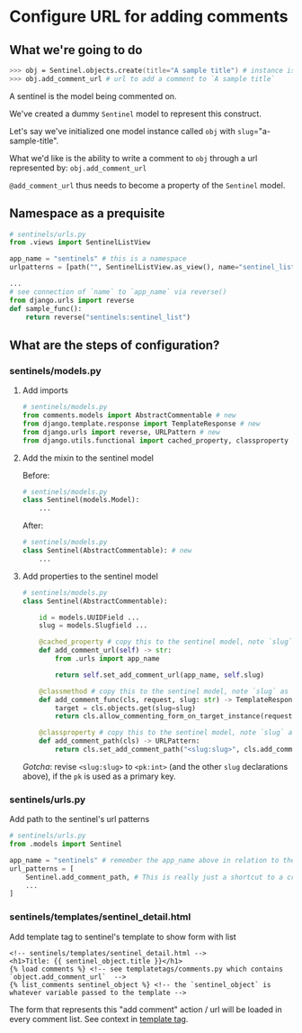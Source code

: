 # Configure URL for adding comments

## What we're going to do

```zsh
>>> obj = Sentinel.objects.create(title="A sample title") # instance is made, e.g. id=1, id=2, etc.
>>> obj.add_comment_url # url to add a comment to `A sample title`
```

A sentinel is the model being commented on.

We've created a dummy `Sentinel` model to represent this construct.

Let's say we've initialized one model instance called `obj` with `slug`="a-sample-title".

What we'd like is the ability to write a comment to `obj` through a url represented by: `obj.add_comment_url`

`@add_comment_url` thus needs to become a property of the `Sentinel` model.

## Namespace as a prequisite

```python
# sentinels/urls.py
from .views import SentinelListView

app_name = "sentinels" # this is a namespace
urlpatterns = [path("", SentinelListView.as_view(), name="sentinel_list"), ...]

...
# see connection of `name` to `app_name` via reverse()
from django.urls import reverse
def sample_func():
    return reverse("sentinels:sentinel_list")

```

## What are the steps of configuration?

### sentinels/models.py

1. Add imports

   ```python
   # sentinels/models.py
   from comments.models import AbstractCommentable # new
   from django.template.response import TemplateResponse # new
   from django.urls import reverse, URLPattern # new
   from django.utils.functional import cached_property, classproperty # new
   ```

2. Add the mixin to the sentinel model

   Before:

   ```python
   # sentinels/models.py
   class Sentinel(models.Model):
       ...
   ```

   After:

   ```python
   # sentinels/models.py
   class Sentinel(AbstractCommentable): # new
       ...
   ```

3. Add properties to the sentinel model

   ```python
   # sentinels/models.py
   class Sentinel(AbstractCommentable):

       id = models.UUIDField ...
       slug = models.Slugfield ...

       @cached_property # copy this to the sentinel model, note `slug` as identifier
       def add_comment_url(self) -> str:
           from .urls import app_name

           return self.set_add_comment_url(app_name, self.slug)

       @classmethod # copy this to the sentinel model, note `slug` as identifier
       def add_comment_func(cls, request, slug: str) -> TemplateResponse:
           target = cls.objects.get(slug=slug)
           return cls.allow_commenting_form_on_target_instance(request, target)

       @classproperty # copy this to the sentinel model, note `slug` as identifier
       def add_comment_path(cls) -> URLPattern:
           return cls.set_add_comment_path("<slug:slug>", cls.add_comment_func)
   ```

   _Gotcha_: revise `<slug:slug>` to `<pk:int>` (and the other `slug` declarations above), if the `pk` is used as a primary key.

### sentinels/urls.py

Add path to the sentinel's url patterns

```python
# sentinels/urls.py
from .models import Sentinel

app_name = "sentinels" # remember the app_name above in relation to the `add_comment_url` property
url_patterns = [
    Sentinel.add_comment_path, # This is really just a shortcut to a created "name route to a view" function.
    ...
]
```

### sentinels/templates/sentinel_detail.html

Add template tag to sentinel's template to show form with list

```jinja
<!-- sentinels/templates/sentinel_detail.html -->
<h1>Title: {{ sentinel_object.title }}</h1>
{% load comments %} <!-- see templatetags/comments.py which contains `object.add_comment_url`  -->
{% list_comments sentinel_object %} <!-- the `sentinel_object` is whatever variable passed to the template -->
```

The form that represents this "add comment" action / url will be loaded in every comment list. See context in [template tag](./comments/templatetags/comments.py).
